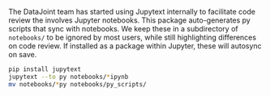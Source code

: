 
The DataJoint team has started using Jupytext internally to facilitate code review
the involves Jupyter notebooks. This package auto-generates py scripts that sync with 
notebooks. We keep these in a subdirectory of `notebooks/` to be ignored by most users,
while still highlighting differences on code review. If installed as a package within
Jupyter, these will autosync on save.

```bash
pip install jupytext
jupytext --to py notebooks/*ipynb 
mv notebooks/*py notebooks/py_scripts/
```
